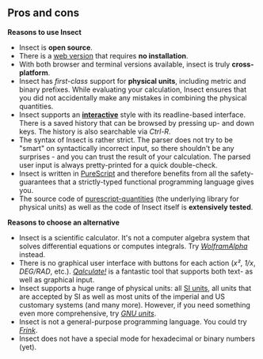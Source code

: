 Pros and cons
-------------

**Reasons to use Insect**

  - Insect is **open source**.
  - There is a [web version](https://Insect.sh/) that requires **no installation**.
  - With both browser and terminal versions available, insect is truly **cross-platform**.
  - Insect has *first-class* support for **physical units**, including metric and binary prefixes.
    While evaluating your calculation, Insect ensures that you did not accidentally make any
    mistakes in combining the physical quantities.
  - Insect supports an [**interactive**](https://en.wikipedia.org/wiki/REPL) style with its
    readline-based interface. There is a saved history that can be browsed by pressing up- and
    down keys. The history is also searchable via *Ctrl-R*.
  - The syntax of Insect is rather strict. The parser does not try to be "smart" on syntactically
    incorrect input, so there shouldn't be any surprises - and you can trust the result of your
    calculation. The parsed user input is always pretty-printed for a quick double-check.
  - Insect is written in [PureScript](http://www.purescript.org/) and therefore benefits from
    all the safety-guarantees that a strictly-typed functional programming language gives you.
  - The source code of [purescript-quantities](https://github.com/sharkdp/purescript-quantities)
    (the underlying library for physical units) as well as the code of Insect itself is
    **extensively tested**.

**Reasons to choose an alternative**

  - Insect is a scientific calculator. It's not a computer algebra system that solves differential
    equations or computes integrals. Try *[WolframAlpha](http://www.wolframalpha.com/)* instead.
  - There is no graphical user interface with buttons for each action (*x²*, *1/x*, *DEG/RAD*,
    etc.). *[Qalculate!](http://qalculate.github.io/)* is a fantastic tool that supports both
    text- as well as graphical input.
  - Insect supports a huge range of physical units: all
    [SI units](https://en.wikipedia.org/wiki/International_System_of_Units), all units that are
    accepted by SI as well as most units of the imperial and US customary systems (and many more).
    However, if you need something even more comprehensive, try
    *[GNU units](https://www.gnu.org/software/units/)*.
  - Insect is not a general-purpose programming language. You could try
    *[Frink](https://frinklang.org/)*.
  - Insect does not have a special mode for hexadecimal or binary numbers (yet).

